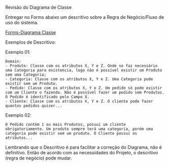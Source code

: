 Revisão do Diagrama de Classe

Entregar no Forms abaixo um descritivo sobre a Regra de Negócio/Fluxo de uso do sistema.

[Forms-Diagrama Classe](https://forms.gle/768CtWAnytDtw9DY8)

Exemplos de Descritivo:

Exemplo 01:
```
Domain:
- Produto: Classe com os atributos X, Y e Z. Onde se faz necessário uma Categoria para existencia, logo não é possível existir um Produto sem uma Categoria;
- Categoria: Classe com os atributos X, Y e Z. Uma Categoria pode existir sem um Produto.
- Pedido: Classe com os atributos X, Y e Z. Um pedido só pode existir com um Cliente o fazendo. Não é possível fazer um pedido sem Produtos. O Pedido é identificado pelo Campo X.
- Cliente: Classe com os atributos X, Y e Z. O cliente pode fazer quantos pedidos quiser...
```

Exemplo 02:
```
O Pedido contém 1 ou mais Produtos, possui um cliente obrigatoriamente. Um produto sempre terá uma categoria, porém uma categoria pode existir sem um produto. O Cliente possui os atributos...
```

Lembrando que o Descritivo é para facilitar a correção do Diagrama, não é definitivo. Então de acordo com as necessidades do Projeto, o descritivo (regra de negócio) pode mudar.
